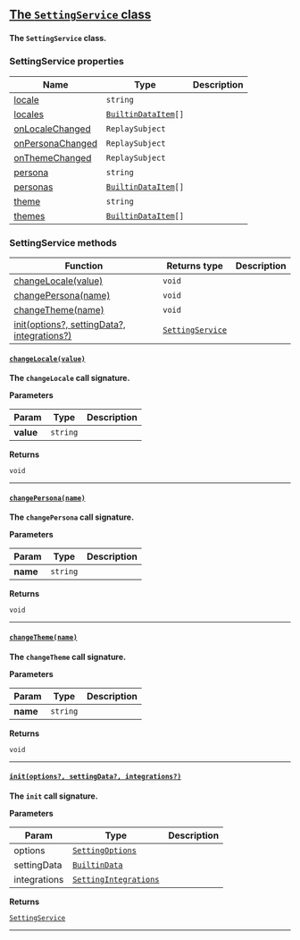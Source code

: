 <section id="main" data-note="AUTO-GENERATED CONTENT, DO NOT EDIT DIRECTLY!">

<h2><a name="settingservice" href="https://ngx-useful.lamnhan.com/classes/settingservice.html"><p>The <code>SettingService</code> class</p>
</a></h2>

**The `SettingService` class.**

<h3><a name="settingservice-properties"><p>SettingService properties</p>
</a></h3>

| Name                                                                                            | Type                                                                                                                        | Description |
| ----------------------------------------------------------------------------------------------- | --------------------------------------------------------------------------------------------------------------------------- | ----------- |
| [locale](https://ngx-useful.lamnhan.com/classes/settingservice.html#locale)                     | <code>string</code>                                                                                                         |             |
| [locales](https://ngx-useful.lamnhan.com/classes/settingservice.html#locales)                   | <code><a href="https://ngx-useful.lamnhan.com/interfaces/builtindataitem.html" target="_blank">BuiltinDataItem</a>[]</code> |             |
| [onLocaleChanged](https://ngx-useful.lamnhan.com/classes/settingservice.html#onlocalechanged)   | <code>ReplaySubject<string></code>                                                                                          |             |
| [onPersonaChanged](https://ngx-useful.lamnhan.com/classes/settingservice.html#onpersonachanged) | <code>ReplaySubject<string></code>                                                                                          |             |
| [onThemeChanged](https://ngx-useful.lamnhan.com/classes/settingservice.html#onthemechanged)     | <code>ReplaySubject<string></code>                                                                                          |             |
| [persona](https://ngx-useful.lamnhan.com/classes/settingservice.html#persona)                   | <code>string</code>                                                                                                         |             |
| [personas](https://ngx-useful.lamnhan.com/classes/settingservice.html#personas)                 | <code><a href="https://ngx-useful.lamnhan.com/interfaces/builtindataitem.html" target="_blank">BuiltinDataItem</a>[]</code> |             |
| [theme](https://ngx-useful.lamnhan.com/classes/settingservice.html#theme)                       | <code>string</code>                                                                                                         |             |
| [themes](https://ngx-useful.lamnhan.com/classes/settingservice.html#themes)                     | <code><a href="https://ngx-useful.lamnhan.com/interfaces/builtindataitem.html" target="_blank">BuiltinDataItem</a>[]</code> |             |

<h3><a name="settingservice-methods"><p>SettingService methods</p>
</a></h3>

| Function                                                              | Returns type                                                                                                         | Description |
| --------------------------------------------------------------------- | -------------------------------------------------------------------------------------------------------------------- | ----------- |
| [changeLocale(value)](#settingservice-changelocale-0)                 | <code>void</code>                                                                                                    |             |
| [changePersona(name)](#settingservice-changepersona-0)                | <code>void</code>                                                                                                    |             |
| [changeTheme(name)](#settingservice-changetheme-0)                    | <code>void</code>                                                                                                    |             |
| [init(options?, settingData?, integrations?)](#settingservice-init-0) | <code><a href="https://ngx-useful.lamnhan.com/classes/settingservice.html" target="_blank">SettingService</a></code> |             |

<h4><a name="settingservice-changelocale-0" href="https://ngx-useful.lamnhan.com/classes/settingservice.html#changelocale"><p><code>changeLocale(value)</code></p>
</a></h4>

**The `changeLocale` call signature.**

**Parameters**

| Param     | Type                | Description |
| --------- | ------------------- | ----------- |
| **value** | <code>string</code> |             |

**Returns**

<code>void</code>

---

<h4><a name="settingservice-changepersona-0" href="https://ngx-useful.lamnhan.com/classes/settingservice.html#changepersona"><p><code>changePersona(name)</code></p>
</a></h4>

**The `changePersona` call signature.**

**Parameters**

| Param    | Type                | Description |
| -------- | ------------------- | ----------- |
| **name** | <code>string</code> |             |

**Returns**

<code>void</code>

---

<h4><a name="settingservice-changetheme-0" href="https://ngx-useful.lamnhan.com/classes/settingservice.html#changetheme"><p><code>changeTheme(name)</code></p>
</a></h4>

**The `changeTheme` call signature.**

**Parameters**

| Param    | Type                | Description |
| -------- | ------------------- | ----------- |
| **name** | <code>string</code> |             |

**Returns**

<code>void</code>

---

<h4><a name="settingservice-init-0" href="https://ngx-useful.lamnhan.com/classes/settingservice.html#init"><p><code>init(options?, settingData?, integrations?)</code></p>
</a></h4>

**The `init` call signature.**

**Parameters**

| Param        | Type                                                                                                                              | Description |
| ------------ | --------------------------------------------------------------------------------------------------------------------------------- | ----------- |
| options      | <code><a href="https://ngx-useful.lamnhan.com/interfaces/settingoptions.html" target="_blank">SettingOptions</a></code>           |             |
| settingData  | <code><a href="https://ngx-useful.lamnhan.com/interfaces/builtindata.html" target="_blank">BuiltinData</a></code>                 |             |
| integrations | <code><a href="https://ngx-useful.lamnhan.com/interfaces/settingintegrations.html" target="_blank">SettingIntegrations</a></code> |             |

**Returns**

<code><a href="https://ngx-useful.lamnhan.com/classes/settingservice.html" target="_blank">SettingService</a></code>

---

</section>
